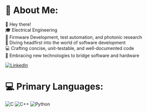 # 💫 About Me:
👋 Hey there!<br>🎓 Electrical Engineering<br>💼 Firmware Development, test automation, and photonic research<br>🚀 Diving headfirst into the world of software development<br>💻 Crafting concise, unit-testable, and well-documented code<br>🌲  Embracing new technologies to bridge software and hardware 

[![LinkedIn](https://img.shields.io/badge/LinkedIn-%230077B5.svg?logo=linkedin&logoColor=white)](https://www.linkedin.com/in/ravindu-k) 

# 💻 Primary Languages:
![C](https://img.shields.io/badge/c-%2300599C.svg?style=flat&logo=c&logoColor=white) ![C++](https://img.shields.io/badge/c++-%2300599C.svg?style=flat&logo=c%2B%2B&logoColor=white) ![Python](https://img.shields.io/badge/python-3670A0?style=flat&logo=python&logoColor=ffdd54) 
